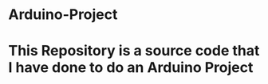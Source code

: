 # Arduino-Project
<h1>This Repository is a source code that I have done to do an Arduino Project</h1>

